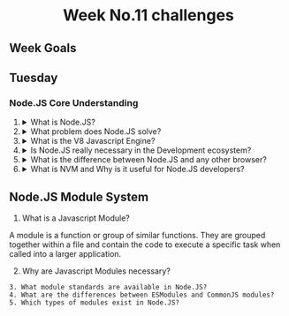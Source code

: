 <h1 align="center">Week No.11 challenges</h1>

<h2>Week Goals</h2>

## Tuesday
### Node.JS Core Understanding

<ol>
<li>
<details>
  <summary>What is Node.JS? </summary>
<p align=justify>
Node.js is a runtime environment.  It is open source JavaScript for building real-time network applications. Lightweight and scalable.

Node.js es un entorno de tiempo de ejecución que está diseñado para generar aplicaciones web de forma altamente optimizada
</p>
</details>
</li>

<li>
<details>
  <summary>What problem does Node.JS solve? </summary>

<p align = justify>

The number one goal declared of Node is "to provide an easy way to build network programs scalable

What is the problem with the current server software? Let's accounts. In languages such as Java™, and PHP, each connection spawns a new thread that potentially comes with 2 MB of memory. In a system that has 8 GB of RAM, this gives a theoretical maximum number of concurrent connections of close to 4,000 users. As you grow your customer base, if you want your application to support more users, you will need to add more and more servers. For all these reasons, the bottleneck in the whole architecture of the Web application (including the performance of the traffic, the processor speed and the memory speed) was the maximum number of concurrent connections that could manage a server. Node solves this problem by changing the way in which a connection is made to the server. Instead of generating a new thread for each connection (and assign the memory front passenger), each connection triggers an execution of event within the process engine Node. Node also says that you'll never be at a standstill, because no locks are allowed, and because it does not crash directly to so-called E/S.
</p>

</details>
</li>
<li>
<details>
  <summary>What is the V8 Javascript Engine?</summary>
  
<p>
V8 is Google’s open source high-performance JavaScript and WebAssembly engine, written in C++. It is used in Chrome and in Node.js, among others. It implements ECMAScript and WebAssembly, and runs on Windows 7 or later, macOS 10.12+, and Linux systems that use x64, IA-32, ARM, or MIPS processors. V8 can run standalone, or can be embedded into any C++ application
</p>
</details>
</li>

<li>
<details>
  <summary>Is Node.JS really necessary in the Development ecosystem?</summary>

<p>
    . It helps you build high-traffic apps that run in real-time in no time
    . You can deploy JavaScript code to both the client and server-side
    . Node.js bridges the gap between front-end and back-end development.
    . With the Node Package Manager, you can access many tools and modules to use to your advantage.
    . Code executes more swiftly than in any other programming language
    . Excellent for developing microservices which can often be an integral part of enterprise application software.
</p>
</details>
</li>

<li>
<details>
  <summary>What is the difference between Node.JS and any other browser?</summary>
  
 <p>
 the browser executes java script code always on the client side, while node.js executes code on the server and client side.
 </p>
</details>
</li>

<li>
<details>
  <summary>What is NVM and Why is it useful for Node.JS developers?</summary>

 <P> 
 nvm. Node Version Manager is a bash script used to manage multiple released versions of Node. js. It allows you to perform operations such as install, uninstall, change version, etc.
 </P>
</details>
</li>

</ol>




## Node.JS Module System
 
1. What is a Javascript Module?
<P> 
A module is a function or group of similar functions. They are grouped together within a file and contain the code to execute a specific task when called into a larger application.

</P>

2. Why are Javascript Modules necessary?
<P>
</P>

    3. What module standards are available in Node.JS?
    4. What are the differences between ESModules and CommonJS modules?
    5. Which types of modules exist in Node.JS?
</details>








